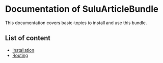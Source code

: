 # Documentation of SuluArticleBundle

This documentation covers basic-topics to install and use this bundle.

## List of content

* [Installation](installation.md)
* [Routing](routing.md)
